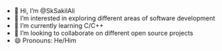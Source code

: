 - 👋 Hi, I’m @SkSakilAli
- 👀 I’m interested in exploring different areas of software development
- 🌱 I’m currently learning C/C++
- 💞️ I’m looking to collaborate on different open source projects
- 😄 Pronouns: He/Him
  

<!---
SkSakilAli/SkSakilAli is a ✨ special ✨ repository because its `README.md` (this file) appears on your GitHub profile.
You can click the Preview link to take a look at your changes.
--->
